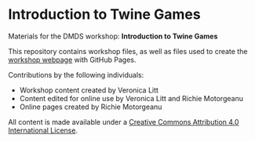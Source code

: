 # Introduction to Twine Games
Materials for the DMDS workshop: **Introduction to Twine Games**  

This repository contains workshop files, as well as files used to create the [workshop webpage](https://scds.github.io/intro-twine) with GitHub Pages. 

Contributions by the following individuals: 
- Workshop content created by Veronica Litt
- Content edited for online use by Veronica Litt and Richie Motorgeanu 
- Online pages created by Richie Motorgeanu

All content is made available under a [Creative Commons Attribution 4.0 International License](https://creativecommons.org/licenses/by/4.0/). 
